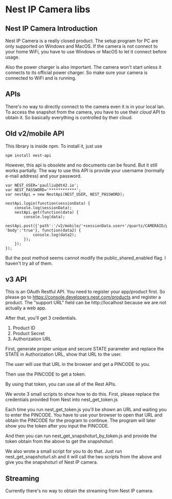 Nest IP Camera libs
=======================


Nest IP Camera Introduction
------------------------
Nest IP Camera is a really closed product. The setup program
for PC are only supported on Windows and MacOS.
If the camera is not connect to your home WiFi, you have to
use Windows or MacOS to let it connect before usage.

Also the power charger is also important. The camera won't start unless
it connects to its official power charger. So make sure your camera is
connected to WiFi and is running.


APIs
------------------------
There's no way to directly connect to the camera even it is in your local
lan. To access the snapshot from the camera, you have to use their *cloud*
API to obtain it. So basically everything is controlled by their cloud.


Old v2/mobile API
------------------------
This library is inside npm. To install it, just use

~~~
npm install nest-api
~~~

However, this api is obsolete and no documents can be found.
But it still works partially. The way to use this API is provide your
username (normally e-mail address) and your password.

~~~
var NEST_USER='paulliu@dt42.io';
var NEST_PASSWORD='************';
var nestApi = new NestApi(NEST_USER, NEST_PASSWORD);
 
nestApi.login(function(sessionData) {
    console.log(sessionData);
    nestApi.get(function(data) {
        console.log(data);
        nestApi.post({'path':'/v2/mobile/'+sessionData.user+'/quartz/CAMERAID/public_share_enabled', 'body':'true'}, function(data2) {
            console.log(data2);
        });
    });
});
~~~

But the post method seems cannot modify the public_shared_enabled flag.
I haven't try all of them.


v3 API
-------------------------------------------
This is an OAuth Restful API. You need to register your app/product first.
So please go to https://console.developers.nest.com/products
and register a product. The "support URL" field can be http://localhost because
we are not actually a web app.

After that, you'll get 3 credentials.

 1. Product ID
 2. Product Secret
 3. Authorization URL

First, generate proper unique and secure STATE parameter and replace the
STATE in Authorization URL, show that URL to the user.

The user will use that URL in the browser and get a PINCODE to you.

Then use the PINCODE to get a token.

By using that token, you can use all of the Rest APIs.

We wrote 3 small scripts to show how to do this.
First, please replace the credentials provided from Nest into nest_get_token.js

Each time you run nest_get_token.js you'll be shown an URL and waiting you
to enter the PINCODE. You have to use your browser to open that URL and
obtain the PINCODE for the program to continue. The program will later
show you the token after you input the PINCODE.

And then you can run nest_get_snapshoturl_by_token.js and provide the token
obtain from the above to get the snapshoturl.

We also wrote a small script for you to do that. Just run
nest_get_snapshoturl.sh and it will call the two scripts from the above and
give you the snapshoturl of Nest IP camera.


Streaming
---------------
Currently there's no way to obtain the streaming from Nest IP camera.

